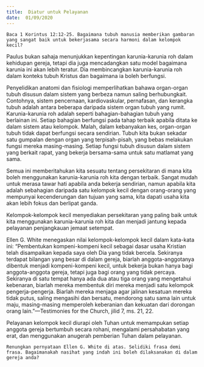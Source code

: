 ```yaml
---
title:  Diatur untuk Pelayanan
date:  01/09/2020
---
```


`Baca 1 Korintus 12:12-25. Bagaimana tubuh manusia memberikan gambaran yang sangat baik untuk bekerjasama secara harmoni dalam kelompok kecil?`

Paulus bukan sahaja menunjukkan kepentingan karunia-karunia roh dalam kehidupan gereja, tetapi dia juga mencadangkan satu model bagaimana karunia ini akan lebih teratur. Dia membincangkan karunia-karunia roh dalam konteks tubuh Kristus dan bagaimana ia boleh berfungsi.

Penyelidikan anatomi dan fisiologi memperlihatkan bahawa organ-organ tubuh disusun dalam sistem yang berbeza namun saling berhubungkait. Contohnya, sistem pencernaan, kardiovaskular, pernafasan, dan kerangka tubuh adalah antara beberapa daripada sistem organ tubuh yang rumit. Karunia-karunia roh adalah seperti bahagian-bahagian tubuh yang berlainan ini. Setiap bahagian berfungsi pada tahap terbaik apabila  ditata ke dalam sistem atau kelompok.  Malah, dalam kebanyakan kes, organ-organ tubuh tidak dapat berfungsi secara sendirian. Tubuh kita bukan sekadar satu gumpalan dengan organ yang terpisah-pisah, yang bebas melakukan fungsi mereka masing-masing. Setiap fungsi tubuh disusun dalam sistem yang berkait rapat, yang bekerja bersama-sama untuk satu matlamat yang sama.

Semua ini memberitahukan kita sesuatu tentang persekitaran di mana kita boleh menggunakan karunia-karunia roh kita dengan terbaik. Sangat mudah untuk merasa tawar hati apabila anda bekerja sendirian, namun apabila kita adalah sebahagian daripada satu kelompok kecil dengan orang-orang yang mempunyai kecenderungan dan tujuan yang sama, kita dapati usaha kita akan lebih fokus dan berlipat ganda.

Kelompok-kelompok kecil menyediakan  persekitaran yang paling baik untuk kita menggunakan karunia-karunia roh kita dan menjadi jantung kepada pelayanan penjangkauan jemaat setempat.

Ellen G. White menegaskan nilai kelompok-kelompok kecil dalam kata-kata ini: “Pembentukan kompeni-kompeni kecil sebagai dasar usaha Kristian telah disampaikan kepada saya oleh Dia yang tidak bercela. Sekiranya terdapat bilangan yang besar di dalam gereja, biarlah anggota-anggotanya dibentuk menjadi kompeni-kompeni kecil, untuk bekerja bukan hanya bagi anggota-anggota gereja, tetapi juga bagi orang yang tidak percaya. Sekiranya di satu tempat hanya ada dua atau tiga orang yang mengetahui kebenaran, biarlah mereka membentuk diri mereka menjadi satu kelompok pengerja-pengerja. Biarlah mereka menjaga agar jalinan kesatuan mereka tidak putus, saling mengasihi dan bersatu, mendorong satu sama lain untuk maju, masing-masing memperoleh keberanian dan kekuatan dari dorongan orang lain.”—Testimonies for the Church, jilid 7, ms. 21, 22.

Pelayanan kelompok kecil diurapi oleh Tuhan untuk memampukan setiap anggota gereja bertumbuh secara rohani, mengalami persahabatan yang erat, dan menggunakan anugerah pemberian Tuhan dalam pelayanan.

`Renungkan pernyataan Ellen G. White di atas. Selidiki frasa demi frasa. Bagaimanakah nasihat yang indah ini boleh dilaksanakan di dalam gereja anda?`